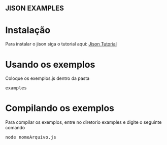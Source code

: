 ## JISON EXAMPLES

# Instalação
Para instalar o jison siga o tutorial aqui: <a href="https://gerhobbelt.github.io/jison/docs/">Jison Tutorial</a>

# Usando os exemplos
Coloque os exemplos.js dentro da pasta <pre>examples</pre>

# Compilando os exemplos
Para compilar os exemplos, entre no diretorio examples e digite o seguinte comando

<pre>node nomeArquivo.js</pre>
